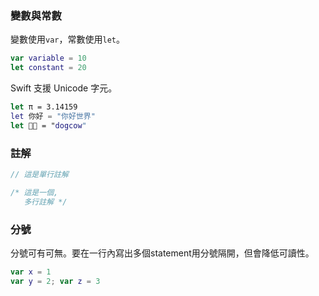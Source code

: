 ### 變數與常數

變數使用`var`，常數使用`let`。
``` swift
var variable = 10
let constant = 20
```

Swift 支援 Unicode 字元。
``` swift
let π = 3.14159
let 你好 = "你好世界"
let 🐶🐮 = "dogcow"
```

### 註解

``` swift
// 這是單行註解

/* 這是一個,
   多行註解 */
```

### 分號

分號可有可無。要在一行內寫出多個statement用分號隔開，但會降低可讀性。
``` swift
var x = 1
var y = 2; var z = 3
```

